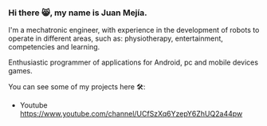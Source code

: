 ### Hi there 😸, my name is Juan Mejía.

I'm a mechatronic engineer, with experience in the development of robots to operate in different areas, such as: physiotherapy, entertainment, competencies and learning.

Enthusiastic programmer of applications for Android, pc and mobile devices games.


You can see some of my projects here 🛠:
- Youtube https://www.youtube.com/channel/UCfSzXq6YzepY6ZhUQ2a44pw

<!--
**JUANES545/JUANES545** is a ✨ _special_ ✨ repository because its `README.md` (this file) appears on your GitHub profile.

Here are some ideas to get you started:

- 🔭 I’m currently working on ...
- 🌱 I’m currently learning ...
- 👯 I’m looking to collaborate on ...
- 🤔 I’m looking for help with ...
- 💬 Ask me about ...
- 📫 How to reach me: ...
- 😄 Pronouns: ...
- ⚡ Fun fact: ...
-->

